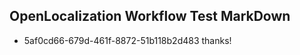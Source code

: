 ## OpenLocalization Workflow Test MarkDown
* 5af0cd66-679d-461f-8872-51b118b2d483 thanks!

<!--HONumber=Aug16_HO3-->



